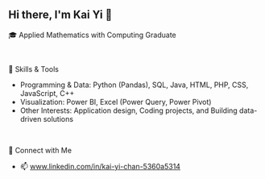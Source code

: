 ## Hi there, I'm Kai Yi 👋 
🎓 Applied Mathematics with Computing Graduate

<br> 

🔧 Skills & Tools
- Programming & Data: Python (Pandas), SQL, Java, HTML, PHP, CSS, JavaScript, C++
- Visualization: Power BI, Excel (Power Query, Power Pivot)
- Other Interests: Application design, Coding projects, and Building data-driven solutions

<br> 

🤝 Connect with Me
- 📫 www.linkedin.com/in/kai-yi-chan-5360a5314

<!--
**KaiYi0622/KaiYi0622** is a ✨ _special_ ✨ repository because its `README.md` (this file) appears on your GitHub profile.

Here are some ideas to get you started:

- 🔭 I’m currently working on ...
- 🌱 I’m currently learning ...
- 👯 I’m looking to collaborate on ...
- 🤔 I’m looking for help with ...
- 💬 Ask me about ...
- 📫 How to reach me: ...
- 😄 Pronouns: ...
- ⚡ Fun fact: ...
-->
